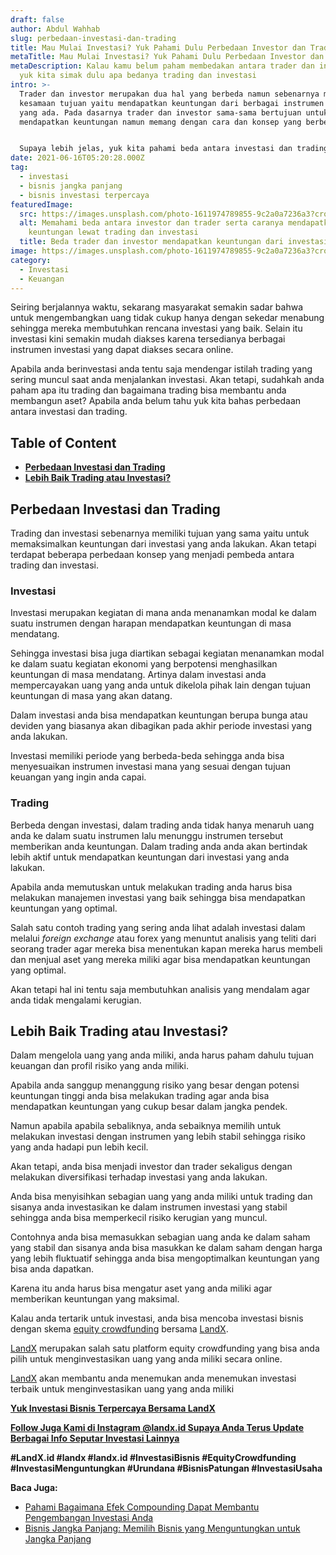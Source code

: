 ```yaml
---
draft: false
author: Abdul Wahhab
slug: perbedaan-investasi-dan-trading
title: Mau Mulai Investasi? Yuk Pahami Dulu Perbedaan Investor dan Trader
metaTitle: Mau Mulai Investasi? Yuk Pahami Dulu Perbedaan Investor dan Trader
metaDescription: Kalau kamu belum paham membedakan antara trader dan investor,
  yuk kita simak dulu apa bedanya trading dan investasi
intro: >-
  Trader dan investor merupakan dua hal yang berbeda namun sebenarnya memiliki
  kesamaan tujuan yaitu mendapatkan keuntungan dari berbagai instrumen investasi
  yang ada. Pada dasarnya trader dan investor sama-sama bertujuan untuk
  mendapatkan keuntungan namun memang dengan cara dan konsep yang berbeda. 


  Supaya lebih jelas, yuk kita pahami beda antara investasi dan trading....
date: 2021-06-16T05:20:28.000Z
tag:
  - investasi
  - bisnis jangka panjang
  - bisnis investasi terpercaya
featuredImage:
  src: https://images.unsplash.com/photo-1611974789855-9c2a0a7236a3?crop=entropy&cs=tinysrgb&fit=max&fm=jpg&ixid=MnwxMTc3M3wwfDF8c2VhcmNofDF8fHRyYWRpbmd8ZW58MHx8fHwxNjM4ODYyMTc5&ixlib=rb-1.2.1&q=80&w=1080
  alt: Memahami beda antara investor dan trader serta caranya mendapatkan
    keuntungan lewat trading dan investasi
  title: Beda trader dan investor mendapatkan keuntungan dari investasi
image: https://images.unsplash.com/photo-1611974789855-9c2a0a7236a3?crop=entropy&cs=tinysrgb&fit=max&fm=jpg&ixid=MnwxMTc3M3wwfDF8c2VhcmNofDF8fHRyYWRpbmd8ZW58MHx8fHwxNjM4ODYyMTc5&ixlib=rb-1.2.1&q=80&w=1080
category:
  - Investasi
  - Keuangan
---
```



Seiring berjalannya waktu, sekarang masyarakat semakin sadar bahwa untuk mengembangkan uang tidak cukup hanya dengan sekedar menabung sehingga mereka membutuhkan rencana investasi yang baik. Selain itu investasi kini semakin mudah diakses karena tersedianya berbagai instrumen investasi yang dapat diakses secara online.

Apabila anda berinvestasi anda tentu saja mendengar istilah trading yang sering muncul saat anda menjalankan investasi. Akan tetapi, sudahkah anda paham apa itu trading dan bagaimana trading bisa membantu anda membangun aset? Apabila anda belum tahu yuk kita bahas perbedaan antara investasi dan trading.

## Table of Content

* **[Perbedaan Investasi dan Trading](#perbedaan-investasi-dan-trading)**
* **[Lebih Baik Trading atau Investasi?](#lebih-baik-trading-atau-investasi)**

## Perbedaan Investasi dan Trading

Trading dan investasi sebenarnya memiliki tujuan yang sama yaitu untuk memaksimalkan keuntungan dari investasi yang anda lakukan. Akan tetapi terdapat beberapa perbedaan konsep yang menjadi pembeda antara trading dan investasi.

### Investasi 

Investasi merupakan kegiatan di mana anda menanamkan modal ke dalam suatu instrumen dengan harapan mendapatkan keuntungan di masa mendatang.

Sehingga investasi bisa juga diartikan sebagai kegiatan menanamkan modal ke dalam suatu kegiatan ekonomi yang berpotensi menghasilkan keuntungan di masa mendatang. Artinya dalam investasi anda mempercayakan uang yang anda untuk dikelola pihak lain dengan tujuan keuntungan di masa yang akan datang.

Dalam investasi anda bisa mendapatkan keuntungan berupa bunga atau deviden yang biasanya akan dibagikan pada akhir periode investasi yang anda lakukan.

Investasi memiliki periode yang berbeda-beda sehingga anda bisa menyesuaikan instrumen investasi mana yang sesuai dengan tujuan keuangan yang ingin anda capai.

### Trading

Berbeda dengan investasi, dalam trading anda tidak hanya menaruh uang anda ke dalam suatu instrumen lalu menunggu instrumen tersebut memberikan anda keuntungan. Dalam trading anda anda akan bertindak lebih aktif untuk mendapatkan keuntungan dari investasi yang anda lakukan.

Apabila anda memutuskan untuk melakukan trading anda harus bisa melakukan manajemen investasi yang baik sehingga bisa mendapatkan keuntungan yang optimal.

Salah satu contoh trading yang sering anda lihat adalah investasi dalam melalui _foreign exchange_ atau forex yang menuntut analisis yang teliti dari seorang trader agar mereka bisa menentukan kapan mereka harus membeli dan menjual aset yang mereka miliki agar bisa mendapatkan keuntungan yang optimal.

Akan tetapi hal ini tentu saja membutuhkan analisis yang mendalam agar anda tidak mengalami kerugian.

## Lebih Baik Trading atau Investasi?

Dalam mengelola uang yang anda miliki, anda harus paham dahulu tujuan keuangan dan profil risiko yang anda miliki.

Apabila anda sanggup menanggung risiko yang besar dengan potensi keuntungan tinggi anda bisa melakukan trading agar anda bisa mendapatkan keuntungan yang cukup besar dalam jangka pendek.

Namun apabila apabila sebaliknya, anda sebaiknya memilih untuk melakukan investasi dengan instrumen yang lebih stabil sehingga risiko yang anda hadapi pun lebih kecil.

Akan tetapi, anda bisa menjadi investor dan trader sekaligus dengan melakukan diversifikasi terhadap investasi yang anda lakukan.

Anda bisa menyisihkan sebagian uang yang anda miliki untuk trading dan sisanya anda investasikan ke dalam instrumen investasi yang stabil sehingga anda bisa memperkecil risiko kerugian yang muncul.

Contohnya anda bisa memasukkan sebagian uang anda ke dalam saham yang stabil dan sisanya anda bisa masukkan ke dalam saham dengan harga yang lebih fluktuatif sehingga anda bisa mengoptimalkan keuntungan yang bisa anda dapatkan.

Karena itu anda harus bisa mengatur aset yang anda miliki agar memberikan keuntungan yang maksimal.

Kalau anda tertarik untuk investasi, anda bisa mencoba investasi bisnis dengan skema [equity crowdfunding](https://landx.id/) bersama [LandX](https://landx.id/).

[LandX](https://landx.id/) merupakan salah satu platform equity crowdfunding yang bisa anda pilih untuk menginvestasikan uang yang anda miliki secara online.

[LandX](https://landx.id/) akan membantu anda menemukan anda menemukan investasi terbaik untuk menginvestasikan uang yang anda miliki

**[Yuk Investasi Bisnis Terpercaya Bersama LandX](https://landx.id/)**

**[Follow Juga Kami di Instagram @landx.id Supaya Anda Terus Update Berbagai Info Seputar Investasi Lainnya](https://instagram.com/landx.id?utm_medium=copy_link)**

**#LandX.id    #landx         #landx.id    #InvestasiBisnis    #EquityCrowdfunding    #InvestasiMenguntungkan    #Urundana    #BisnisPatungan    #InvestasiUsaha**

**Baca Juga:**

* [Pahami Bagaimana Efek Compounding Dapat Membantu Pengembangan Investasi Anda](https://landx.id/blog/pahami-bagaimana-efek-compounding-dapat-membantu-pengembangan-investasi-anda/)
* [Bisnis Jangka Panjang: Memilih Bisnis yang Menguntungkan untuk Jangka Panjang](https://landx.id/blog/bisnis-menguntungkan-jangka-panjang/)

